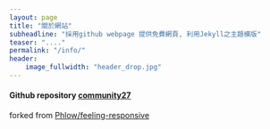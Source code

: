 ```yaml
---
layout: page
title: "關於網站"
subheadline: "採用github webpage 提供免費網頁, 利用Jekyll之主題模版"
teaser: "...."
permalink: "/info/"
header:
    image_fullwidth: "header_drop.jpg"
---
```


#### Github repository [community27](https://github.com/coconutcity30050/community27)<br>

forked from [Phlow/feeling-responsive](https://github.com/Phlow/feeling-responsive)<br>

